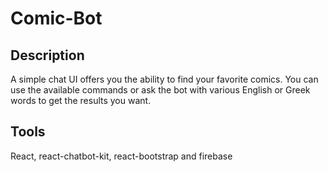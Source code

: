 # Comic-Bot
## Description
A simple chat UI offers you the ability to find your favorite comics. You can use the available commands or ask the bot with various English or Greek words to get the results you want.
## Tools
React, react-chatbot-kit, react-bootstrap and firebase




